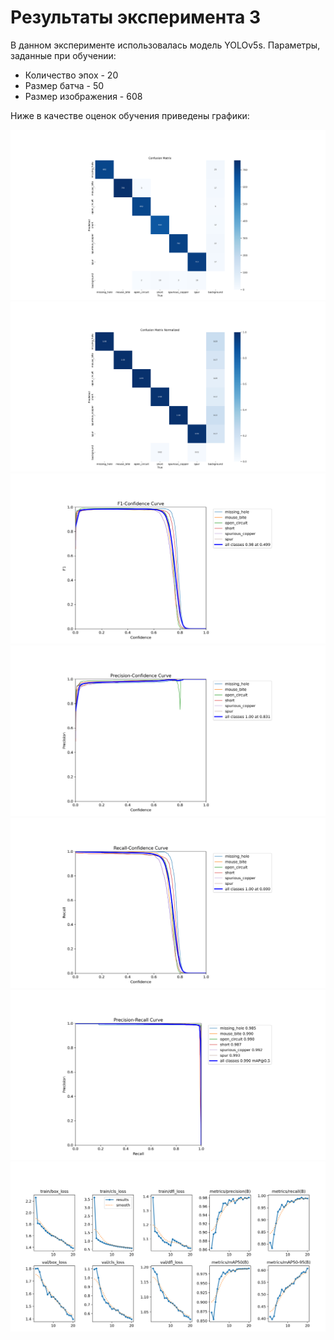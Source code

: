 # Результаты эксперимента 3

В данном эксперименте использовалась модель YOLOv5s.
Параметры, заданные при обучении:
+  Количество эпох - 20
+  Размер батча - 50
+  Размер изображения - 608

Ниже в качестве оценок обучения приведены графики:

![](images/confusion_matrix.png)
![](images/confusion_matrix_normalized.png)
![](images/F1_curve.png)
![](images/P_curve.png)
![](images/R_curve.png)
![](images/PR_curve.png)
![](images/results.png)
